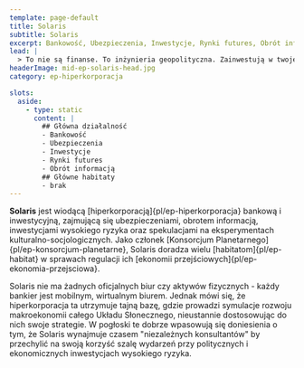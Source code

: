 ```yaml
---
template: page-default
title: Solaris
subtitle: Solaris
excerpt: Bankowość, Ubezpieczenia, Inwestycje, Rynki futures, Obrót informacją
lead: |
  > To nie są finanse. To inżynieria geopolityczna. Zainwestują w twoje życie, a potem przystawią ci broń do głowy. Zwrot z inwestycji liczony jest w ludziach — nie w walucie.
headerImage: mid-ep-solaris-head.jpg
category: ep-hiperkorporacja

slots:
  aside:
    - type: static
      content: |
        ## Główna działalność
        - Bankowość
        - Ubezpieczenia
        - Inwestycje
        - Rynki futures
        - Obrót informacją
        ## Główne habitaty
        - brak
---
```

**Solaris** jest wiodącą [hiperkorporacją]{pl/ep-hiperkorporacja} bankową i inwestycyjną, zajmującą się ubezpieczeniami, obrotem informacją, inwestycjami wysokiego ryzyka oraz spekulacjami na eksperymentach kulturalno-socjologicznych. Jako członek [Konsorcjum Planetarnego]{pl/ep-konsorcjum-planetarne}, Solaris doradza wielu [habitatom]{pl/ep-habitat} w sprawach regulacji ich [ekonomii przejściowych]{pl/ep-ekonomia-przejsciowa}.

Solaris nie ma żadnych oficjalnych biur czy aktywów fizycznych - każdy bankier jest mobilnym, wirtualnym biurem. Jednak mówi się, że hiperkorporacja ta utrzymuje tajną bazę, gdzie prowadzi symulacje rozwoju makroekonomii całego Układu Słonecznego, nieustannie dostosowując do nich swoje strategie. W pogłoski te dobrze wpasowują się doniesienia o tym, że Solaris wynajmuje czasem "niezależnych konsultantów" by przechylić na swoją korzyść szalę wydarzeń przy politycznych i ekonomicznych inwestycjach wysokiego ryzyka.

